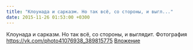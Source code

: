 ```yaml
---
title: "Клоунада и сарказм. Но так всё, со стороны, и выгл..."
date: 2015-11-26 01:53:00 +0300
---
```


Клоунада и сарказм. Но так всё, со стороны, и выглядит.
Фотография
<a class="vk-attach" href="https://vk.com/photo41076938_389815775">https://vk.com/photo41076938_389815775</a>
<a class="vk-attach" href="https://vk.com/photo41076938_389815775">Вложение</a>
